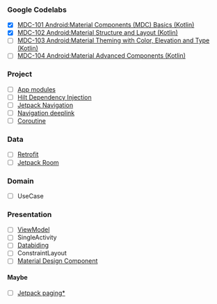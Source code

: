 ### Google Codelabs
- [x] [MDC-101 Android:Material Components (MDC) Basics (Kotlin)](https://codelabs.developers.google.com/codelabs/mdc-101-kotlin)
- [x] [MDC-102 Android:Material Structure and Layout (Kotlin)](https://codelabs.developers.google.com/codelabs/mdc-102-kotlin)
- [ ] [MDC-103 Android:Material Theming with Color, Elevation and Type (Kotlin)](https://codelabs.developers.google.com/codelabs/mdc-103-kotlin)
- [ ] [MDC-104 Android:Material Advanced Components (Kotlin)](https://codelabs.developers.google.com/codelabs/mdc-104-kotlin)

### Project
- [ ] [App modules](https://developer.android.com/studio/projects#ApplicationModules)
- [ ] [Hilt Dependency Injection](https://developer.android.com/jetpack/androidx/releases/hilt)
- [ ] [Jetpack Navigation](https://developer.android.com/guide/navigation)
- [ ] [Navigation deeplink](https://developer.android.com/guide/navigation/navigation-deep-link)
- [ ] [Coroutine](https://developer.android.com/topic/libraries/architecture/coroutines)

### Data
- [ ] [Retrofit](https://square.github.io/retrofit/)
- [ ] [Jetpack Room](https://developer.android.com/jetpack/androidx/releases/room)

### Domain
- [ ] UseCase

### Presentation
- [ ] [ViewModel](https://developer.android.com/topic/libraries/architecture/viewmodel)
- [ ] SingleActivity
- [ ] [Databiding](https://developer.android.com/topic/libraries/data-binding)
- [ ] ConstraintLayout
- [ ] [Material Design Component](https://material.io/develop/android)

#### Maybe
- [ ] [Jetpack paging*](https://developer.android.com/jetpack/androidx/releases/paging)
